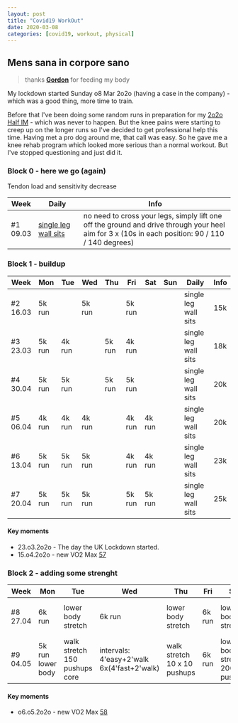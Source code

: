 ```yaml
---
layout: post
title: "Covid19 WorkOut"
date: 2020-03-08
categories: [covid19, workout, physical]
---
```



## Mens sana in corpore sano

> thanks **[Gordon](https://twitter.com/grett85)** for feeding my body

My lockdown started Sunday o8 Mar 2o2o (having a case in the company) - which was a good thing, more time to train.

Before that I've been doing some random runs in preparation for my [2o2o Half IM](/2020/half_im.html) - which was never to happen. But the knee pains were starting to creep up on the longer runs so I've decided to get professional help this time. Having met a pro dog around me, that call was easy. So he gave me a knee rehab program which looked more serious than a normal workout. But I've stopped questioning and just did it.


### Block 0 - here we go (again)

Tendon load and sensitivity decrease

| Week | Daily | Info |
|------|-------|------|
| #1 <br/> 09.03 | [single leg wall sits](pic) | no need to cross your legs, simply lift one off the ground and drive through your heel<br/> aim for 3 x (10s in each position: 90 / 110 / 140 degrees) |


### Block 1 - buildup

| Week | Mon | Tue | Wed | Thu | Fri | Sat | Sun | Daily | Info |
|------|-----|-----|-----|-----|-----|-----|-----|-------|------|
| #2 <br/> 16.03 | 5k run | | 5k run | | 5k run | | | single leg wall sits | 15k |
| #3 <br/> 23.03 | 5k run | 4k run | | 5k run | 4k run | | | single leg wall sits | 18k |
| #4 <br/> 30.04 | 5k run | 5k run | | 5k run | 5k run | | | single leg wall sits | 20k |
| #5 <br/> 06.04 | 4k run | 4k run | 4k run | | 4k run | 4k run | | single leg wall sits | 20k |
| #6 <br/> 13.04 | 5k run | 5k run | 5k run | | 4k run | 4k run | | single leg wall sits | 23k |
| #7 <br/> 20.04 | 5k run | 5k run | 5k run | | 5k run | 5k run | | single leg wall sits | 25k |

#### Key moments
- 23.o3.2o2o - The day the UK Lockdown started.
- 15.o4.2o2o - new VO2 Max [57](pic)

### Block 2 - adding some strenght
| Week | Mon | Tue | Wed | Thu | Fri | Sat | Sun | Daily | Info |
|------|-----|-----|-----|-----|-----|-----|-----|-------|------|
| #8 <br/> 27.04 | 6k run | lower body<br/>stretch | 6k run | lower body<br/>stretch | 6k run | lower body<br/>stretch | 300 pushups<br/>(micro workout) | 
| #9 <br/> 04.05 | 5k run<br/>lower body | walk<br/>stretch<br/>150 pushups<br/>core | intervals:<br/>4'easy+2'walk<br/>6x(4'fast+2'walk) | walk<br/>stretch<br/>10 x 10 pushups | 6k run | lower body<br/>stretch<br/>200 pushups | 30' easy run |

#### Key moments
- o6.o5.2o2o - new VO2 Max [58](pic)
